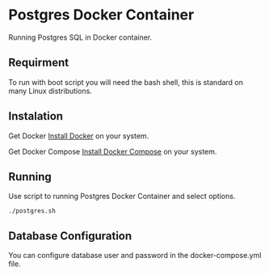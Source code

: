 # Postgres Docker Container
Running Postgres SQL in Docker container.

## Requirment
To run with boot script you will need the bash shell, this is standard on many Linux distributions.

## Instalation
Get Docker 
[Install Docker](https://docs.docker.com/engine/installation/) on your system.

Get Docker Compose
[Install Docker Compose](https://docs.docker.com/compose/) on your system.

## Running
Use script to running Postgres Docker Container and select options.
```
./postgres.sh
```

## Database Configuration
You can configure database user and password in the docker-compose.yml file.
